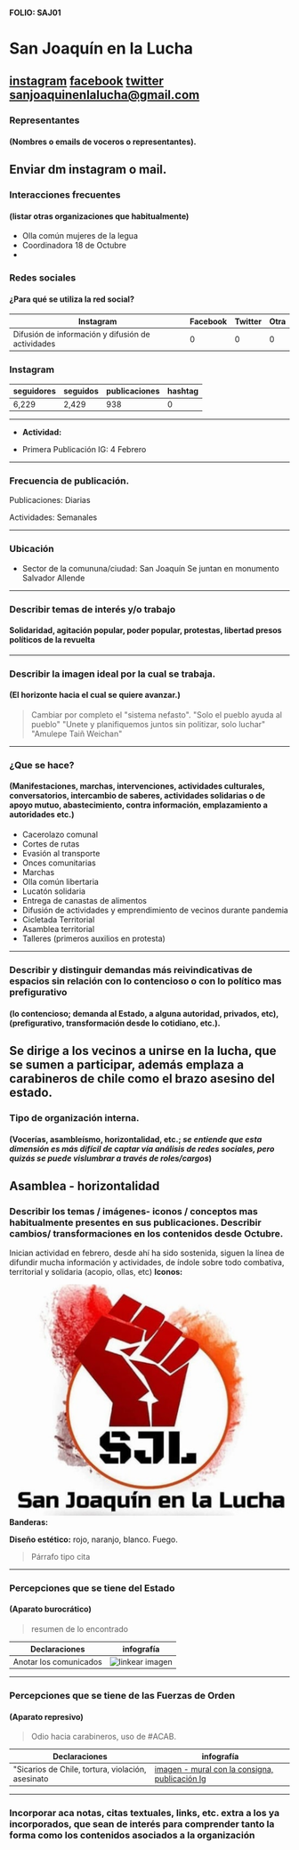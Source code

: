#### FOLIO: SAJ01
# San Joaquín en la Lucha

[instagram]()
[facebook]()
[twitter]()
<sanjoaquinenlalucha@gmail.com>
---

### Representantes
#### (Nombres o emails de voceros o representantes).
Enviar dm instagram o mail.
---
### Interacciones frecuentes
#### (listar otras organizaciones que habitualmente)
* Olla común mujeres de la legua 
* Coordinadora 18 de Octubre 
* 
### Redes sociales
#### ¿Para qué se utiliza la red social?
| Instagram | Facebook | Twitter | Otra 
|---|---|---|---|
|Difusión de información y difusión de actividades|0|0| 0|

### **Instagram**
| seguidores | seguidos | publicaciones | hashtag 
|---|---|---|---|
|6,229|2,429|938| 0

---

* **Actividad:**   

* Primera Publicación IG: 4 Febrero

---
### Frecuencia de publicación.

Publicaciones: Diarias

Actividades: Semanales

---
### Ubicación
* Sector de la comununa/ciudad: San Joaquín
Se juntan en monumento Salvador Allende
---
### Describir temas de interés y/o trabajo
#### Solidaridad, agitación popular, poder popular, protestas, libertad presos políticos de la revuelta
---
### Describir la imagen ideal por la cual se trabaja.
#### (El horizonte hacia el cual se quiere avanzar.)
> Cambiar por completo el "sistema nefasto". "Solo el pueblo ayuda al pueblo" "Unete y planifiquemos juntos sin politizar, solo luchar" "Amulepe Taiñ Weichan"
---
### ¿Que se hace?
#### (Manifestaciones, marchas, intervenciones, actividades culturales, conversatorios, intercambio de saberes, actividades solidarias o de apoyo mutuo, abastecimiento, contra información, emplazamiento a autoridades etc.)
* Cacerolazo comunal
* Cortes de rutas
* Evasión al transporte
* Onces comunitarias 
* Marchas
* Olla común libertaria
* Lucatón solidaria
* Entrega de canastas de alimentos
* Difusión de actividades y emprendimiento de vecinos durante pandemia
* Cicletada Territorial
* Asamblea territorial
* Talleres (primeros auxilios en protesta)

---
### Describir y distinguir demandas más reivindicativas de espacios sin relación con lo contencioso o con lo político mas prefigurativo
#### (lo contencioso; demanda al Estado, a alguna autoridad, privados, etc), (prefigurativo, transformación desde lo cotidiano, etc.). 
Se dirige a los vecinos a unirse en la lucha, que se sumen a participar, además emplaza a carabineros de chile como el brazo asesino del estado.
---
### Tipo de organización interna.
#### (Vocerías, asambleísmo, horizontalidad, etc.; *se entiende que esta dimensión es más difícil de captar vía análisis de redes sociales, pero quizás se puede vislumbrar a través de roles/cargos*)
Asamblea - horizontalidad
---
### Describir los temas / imágenes- iconos / conceptos mas habitualmente presentes en sus publicaciones. Describir cambios/ transformaciones en los contenidos desde Octubre.
Inician actividad en febrero, desde ahí ha sido sostenida, siguen la línea de difundir mucha información y actividades, de índole sobre todo combativa, territorial y solidaria (acopio, ollas, etc)
**Iconos:**


![imagen](sjl.png) 
**Banderas:**

**Diseño estético:** rojo, naranjo, blanco. Fuego. 

> Párrafo tipo cita 

---
### Percepciones que se tiene del Estado
#### (Aparato burocrático)
> resumen de lo encontrado

| Declaraciones | infografía | 
|---|---|
|Anotar los comunicados | ![linkear imagen]() |

---
### Percepciones que se tiene de las Fuerzas de Orden
#### (Aparato represivo)
> Odio hacia carabineros, uso de #ACAB.

| Declaraciones | infografía | 
|---|---|
|"Sicarios de Chile, tortura, violación, asesinato| [imagen - mural con la consigna, publicación Ig](https://www.instagram.com/p/CA6wzgfpQk2/) |


---
### Incorporar aca notas, citas textuales, links, etc. extra a los ya incorporados, que sean de interés para comprender tanto la forma como los contenidos asociados a la organización